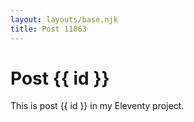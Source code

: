 ```yaml
---
layout: layouts/base.njk
title: Post 11863
---
```


# Post {{ id }}

This is post {{ id }} in my Eleventy project.
